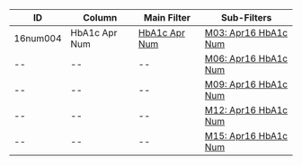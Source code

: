 ID | Column | Main Filter | Sub-Filters | 
-- | ------ | -------| -----------|
16num004| HbA1c Apr Num | [HbA1c Apr Num](https://github.com/Edward-Yao31/Salud-Y-Vida-Report/blob/master/main-filters/num/HbA1c%20Apr%20Num) | [M03: Apr16 HbA1c Num](https://github.com/Edward-Yao31/Salud-Y-Vida-Report/blob/master/sub-filters/num/M03:%20Apr16%20HbA1c%20Num)
-- | --| --|[M06: Apr16 HbA1c Num](https://github.com/Edward-Yao31/Salud-Y-Vida-Report/blob/master/sub-filters/num/M06:%20Apr16%20HbA1c%20Num)|
-- | --| --|[M09: Apr16 HbA1c Num](https://github.com/Edward-Yao31/Salud-Y-Vida-Report/blob/master/sub-filters/num/M09:%20Apr16%20HbA1c%20Num)|
-- | --| --|[M12: Apr16 HbA1c Num](https://github.com/Edward-Yao31/Salud-Y-Vida-Report/blob/master/sub-filters/num/M12:%20Apr16%20HbA1c%20Num)|
-- | --| --|[M15: Apr16 HbA1c Num](https://github.com/Edward-Yao31/Salud-Y-Vida-Report/blob/master/sub-filters/num/M15:%20Apr16%20HbA1c%20Num)|
